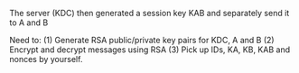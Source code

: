 The server (KDC) then generated a session key KAB and separately send it to A and B

Need to:
(1) Generate RSA public/private key pairs for KDC, A and B
(2) Encrypt and decrypt messages using RSA
(3) Pick up IDs, KA, KB, KAB and nonces by yourself.
